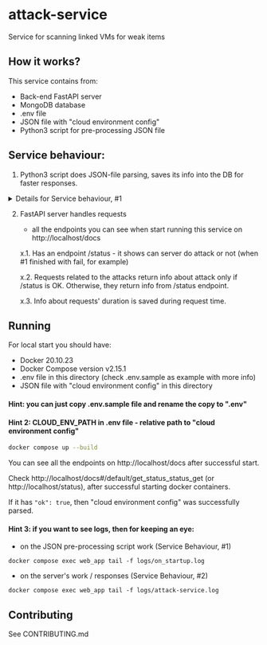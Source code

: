 # attack-service
Service for scanning linked VMs for weak items

## How it works?
This service contains from:
- Back-end FastAPI server
- MongoDB database
- .env file
- JSON file with "cloud environment config"
- Python3 script for pre-processing JSON file


## Service behaviour:

1. Python3 script does JSON-file parsing, saves its info into the DB for faster responses.
<details>
  <summary>Details for Service behaviour, #1</summary>

   - x.1. loads data from JSON to 2 Mongo Collections: Virtual Machine info, Firewall Rule info

   - x.2. data from these collections is aggregated into TagInfo collection - each TagInfo document has info about one tag: which VMs have this tag, which tags have access to this tag

      - Note: For one tag it can create more than 1 document in TagInfo collection: Mongo doesn't allow us to save huge JSON documents

</details>

2. FastAPI server handles requests

    - all the endpoints you can see when start running this service on http://localhost/docs

    x.1. Has an endpoint /status - it shows can server do attack or not (when #1 finished with fail, for example)

    x.2. Requests related to the attacks return info about attack only if /status is OK. Otherwise, they return info from /status endpoint.

    x.3. Info about requests' duration is saved during request time.


## Running
For local start you should have:

- Docker 20.10.23
- Docker Compose version v2.15.1
- .env file in this directory (check .env.sample as example with more info)
- JSON file with "cloud environment config" in this directory

#### Hint: you can just copy .env.sample file and rename the copy to ".env"
#### Hint 2: CLOUD_ENV_PATH in .env file - relative path to "cloud environment config"

```bash
docker compose up --build
```

You can see all the endpoints on http://localhost/docs after successful start.

Check http://localhost/docs#/default/get_status_status_get (or http://localhost/status), after successful starting docker containers.

If it has ```"ok": true```,  then "cloud environment config" was successfully parsed.

#### Hint 3: if you want to see logs, then for keeping an eye:
- on the JSON pre-processing script work (Service Behaviour, #1)

``docker compose exec web_app tail -f logs/on_startup.log ``

- on the server's work / responses (Service Behaviour, #2)

``docker compose exec web_app tail -f logs/attack-service.log ``


## Contributing
See CONTRIBUTING.md
